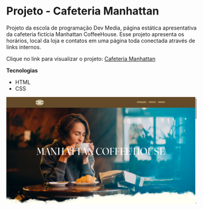 # Projeto - Cafeteria Manhattan

Projeto da escola de programação Dev Media, página estática apresentativa da cafeteria fictícia Manhattan CoffeeHouse. Esse projeto apresenta os horários, local da loja e contatos em uma página toda conectada através de links internos.

Clique no link para visualizar o projeto:
[Cafeteria Manhattan](https://erickmantel.github.io/Cafeteria-Manhattan/)

**Tecnologias**
* HTML
* CSS

![](https://github.com/erickmantel/Cafeteria-Manhattan/blob/main/assets/print-projeto.png?raw=true)
